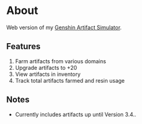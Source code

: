 # About
Web version of my [Genshin Artifact Simulator](https://github.com/trwstin/GenAS).

## Features
1. Farm artifacts from various domains
2. Upgrade artifacts to +20
3. View artifacts in inventory
4. Track total artifacts farmed and resin usage

## Notes
- Currently includes artifacts up until Version 3.4..

